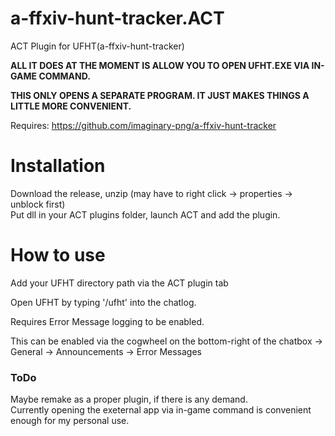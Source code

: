 # a-ffxiv-hunt-tracker.ACT
ACT Plugin for UFHT(a-ffxiv-hunt-tracker)

<b>ALL IT DOES AT THE MOMENT IS ALLOW YOU TO OPEN UFHT.EXE VIA IN-GAME COMMAND.</b>

<b>THIS ONLY OPENS A SEPARATE PROGRAM. IT JUST MAKES THINGS A LITTLE MORE CONVENIENT.</b>

Requires: https://github.com/imaginary-png/a-ffxiv-hunt-tracker

# Installation

Download the release, unzip (may have to right click -> properties -> unblock first)  
Put dll in your ACT plugins folder, launch ACT and add the plugin.


# How to use

Add your UFHT directory path via the ACT plugin tab 

Open UFHT by typing '/ufht' into the chatlog.

Requires Error Message logging to be enabled.

This can be enabled via the cogwheel on the bottom-right of the chatbox -> General -> Announcements -> Error Messages  


### ToDo
  Maybe remake as a proper plugin, if there is any demand.  
  Currently opening the exeternal app via in-game command is convenient enough for my personal use.
